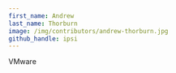 ```yaml
---
first_name: Andrew
last_name: Thorburn
image: /img/contributors/andrew-thorburn.jpg
github_handle: ipsi
---
```

VMware
